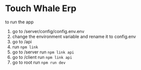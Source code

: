 # Touch Whale Erp

to run the app

1. go to /server/config/config.env.env
2. change the environment variable and rename it to config.env
3. go to /api
4. run `npm link`
5. go to /server run `npm link api`
6. go to /client run `npm link api`
7. go to root run `npm run dev`

